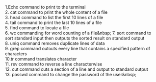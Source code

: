 1.Echo command to print to the terminal\
2. cat command to print the whole content of a file\
3. head command to list the first 10 lines of a file\
4. tail command to print the last 10 lines of a file\
5. find command to locate a file\
6. wc commanding for word counting of a file\&nbsp; 
7. sort command to sort standard input then outputs the sorted result on standard output\
8. uniq command removes duplicate lines of data\
9. grep command outouts every line that contains a specified pattern of characters\
10.tr command translates character\
11. rev command to reverse a line characterwise\
12. cut command cuts a section of a line and output to standard output\
13. passwd command to change the password of the user\&nbsp;